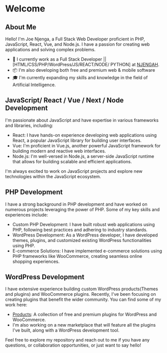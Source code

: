 # Welcome 

## About Me

Hello! I'm Joe Njenga, a Full Stack Web Developer proficient in PHP, JavaScript, React, Vue, and Node.js. I have a passion for creating web applications and solving complex problems.

- 🏢 I currently work as a Full Stack Developer || [HTML/CSS/PHP/WordPress/JS/REACT/NODE/ PYTHON] at [NJENGAH](https://njengah.com/developer).
- 📦 I'm also developing both free and premium web & mobile software
- 🎓 I'm currently expanding my skills and knowledge in the field of Artificial Intelligence.

## JavaScript/ React / Vue / Next / Node Development

I'm passionate about JavaScript and have expertise in various frameworks and libraries, including:

- React: I have hands-on experience developing web applications using React, a popular JavaScript library for building user interfaces.
- Vue: I'm proficient in Vue.js, another powerful JavaScript framework for building modern and reactive web interfaces.
- Node.js: I'm well-versed in Node.js, a server-side JavaScript runtime that allows for building scalable and efficient applications.

I'm always excited to work on JavaScript projects and explore new technologies within the JavaScript ecosystem.

## PHP Development

I have a strong background in PHP development and have worked on numerous projects leveraging the power of PHP. Some of my key skills and experiences include:

- Custom PHP Development: I have built robust web applications using PHP, following best practices and adhering to industry standards.
- WordPress Development: As a WordPress developer, I have developed themes, plugins, and customized existing WordPress functionalities using PHP.
- E-commerce Solutions: I have implemented e-commerce solutions using PHP frameworks like WooCommerce, creating seamless online shopping experiences.

## WordPress Development

I have extensive experience building custom WordPress products(Themes and plugins)  and WooCommerce plugins. Recently, I've been focusing on creating plugins that benefit the wider community. You can find some of my work here:

- [Products](https://storemizer.com/products/): A collection of free and premium plugins for WordPress and WooCommerce.
- I'm also working on a new marketplace that will feature all the plugins I've built, along with a WordPress development tool.

Feel free to explore my repository and reach out to me if you have any questions, or collaboration opportunities, or just want to say hello!
